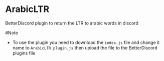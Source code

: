 # ArabicLTR
BetterDiscord plugin to return the LTR to arabic words in discord

#Note
 -  To use the plugin you need to download the `index.js` file and change it name to `ArabicLTR.plugin.js` then upload the file to the BetterDiscord plugins file
